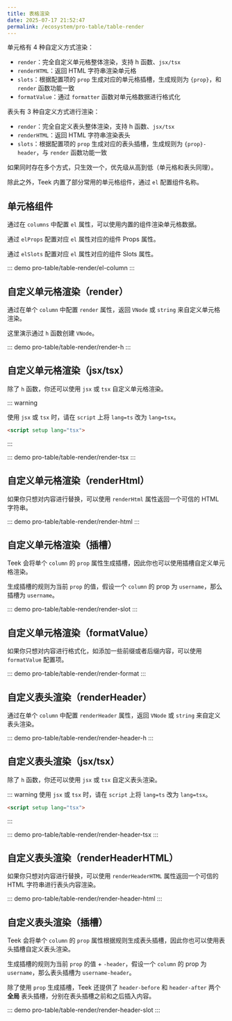 ```yaml
---
title: 表格渲染
date: 2025-07-17 21:52:47
permalink: /ecosystem/pro-table/table-render
---
```


单元格有 4 种自定义方式渲染：

- `render`：完全自定义单元格整体渲染，支持 h 函数、`jsx/tsx`
- `renderHTML`：返回 HTML 字符串渲染单元格
- `slots`：根据配置项的 `prop` 生成对应的单元格插槽，生成规则为 `{prop}`，和 `render` 函数功能一致
- `formatValue`：通过 `formatter` 函数对单元格数据进行格式化

表头有 3 种自定义方式进行渲染：

- `render`：完全自定义表头整体渲染，支持 h 函数、`jsx/tsx`
- `renderHTML`：返回 HTML 字符串渲染表头
- `slots`：根据配置项的 `prop` 生成对应的表头插槽，生成规则为 `{prop}-header`，与 `render` 函数功能一致

如果同时存在多个方式，只生效一个，优先级从高到低（单元格和表头同理）。

除此之外，Teek 内置了部分常用的单元格组件，通过 `el` 配置组件名称。

## 单元格组件

通过在 `columns` 中配置 `el` 属性，可以使用内置的组件渲染单元格数据。

通过 `elProps` 配置对应 `el` 属性对应的组件 Props 属性。

通过 `elSlots` 配置对应 `el` 属性对应的组件 Slots 属性。

::: demo
pro-table/table-render/el-column
:::

## 自定义单元格渲染（render）

通过在单个 `column` 中配置 `render` 属性，返回 `VNode` 或 `string` 来自定义单元格渲染。

这里演示通过 `h` 函数创建 `VNode`。

::: demo
pro-table/table-render/render-h
:::

## 自定义单元格渲染（jsx/tsx）

除了 `h` 函数，你还可以使用 `jsx` 或 `tsx` 自定义单元格渲染。

::: warning

使用 `jsx` 或 `tsx` 时，请在 `script` 上将 `lang=ts` 改为 `lang=tsx`。

```html
<script setup lang="tsx">
```

:::

::: demo
pro-table/table-render/render-tsx
:::

## 自定义单元格渲染（renderHtml）

如果你只想对内容进行替换，可以使用 `renderHtml` 属性返回一个可信的 HTML 字符串。

::: demo
pro-table/table-render/render-html
:::

## 自定义单元格渲染（插槽）

Teek 会将单个 `column` 的 `prop` 属性生成插槽，因此你也可以使用插槽自定义单元格渲染。

生成插槽的规则为当前 `prop` 的值，假设一个 `column` 的 prop 为 `username`，那么插槽为 `username`。

::: demo
pro-table/table-render/render-slot
:::

## 自定义单元格渲染（formatValue）

如果你只想对内容进行格式化，如添加一些前缀或者后缀内容，可以使用 `formatValue` 配置项。

::: demo
pro-table/table-render/render-format
:::

## 自定义表头渲染（renderHeader）

通过在单个 `column` 中配置 `renderHeader` 属性，返回 `VNode` 或 `string` 来自定义表头渲染。

::: demo
pro-table/table-render/render-header-h
:::

## 自定义表头渲染（jsx/tsx）

除了 `h` 函数，你还可以使用 `jsx` 或 `tsx` 自定义表头渲染。

::: warning
使用 `jsx` 或 `tsx` 时，请在 `script` 上将 `lang=ts` 改为 `lang=tsx`。

```html
<script setup lang="tsx">
```

:::

::: demo
pro-table/table-render/render-header-tsx
:::

## 自定义表头渲染（renderHeaderHTML）

如果你只想对内容进行替换，可以使用 `renderHeaderHTML` 属性返回一个可信的 HTML 字符串进行表头内容渲染。

::: demo
pro-table/table-render/render-header-html
:::

## 自定义表头渲染（插槽）

Teek 会将单个 `column` 的 `prop` 属性根据规则生成表头插槽，因此你也可以使用表头插槽自定义表头渲染。

生成插槽的规则为当前 `prop` 的值 + `-header`，假设一个 `column` 的 prop 为 `username`，那么表头插槽为 `username-header`。

除了使用 `prop` 生成插槽，Teek 还提供了 `header-before` 和 `header-after` 两个 **全局** 表头插槽，分别在表头插槽之前和之后插入内容。

::: demo
pro-table/table-render/render-header-slot
:::

